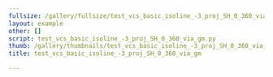 ```yaml
---
fullsize: /gallery/fullsize/test_vcs_basic_isoline_-3_proj_SH_0_360_via_gm.png
layout: example
other: []
script: test_vcs_basic_isoline_-3_proj_SH_0_360_via_gm.py
thumb: /gallery/thumbnails/test_vcs_basic_isoline_-3_proj_SH_0_360_via_gm.png
title: test_vcs_basic_isoline_-3_proj_SH_0_360_via_gm

---
```

